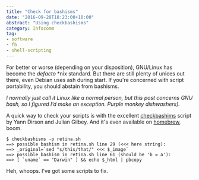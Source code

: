 ```yaml
---
title: "Check for bashisms"
date: "2016-09-28T18:23:00+10:00"
abstract: "Using checkbashisms"
category: Infocomm
tag:
- software
- fb
- shell-scripting
---
```

For better or worse (depending on your disposition), GNU/Linux has become the *defacto* \*nix standard. But there are still plenty of unices out there, even Debian uses ash during start. If you're concerned with script portability, you should abstain from bashisms.

<p style="font-style:italic">I normally just call it Linux like a normal person, but this post concerns GNU bash, so I figured I’d make an exception. Purple monkey dishwashers).</p>

A quick way to check your scripts is with the excellent [checkbashims] script by Yann Dirson and Julian Gilbey. And it's even available on [homebrew], boom.

    $ checkbashisms -p retina.sh
    ==> possible bashism in retina.sh line 29 (<<< here string):
    ==> _original=`sed "s/this/that/" <<< $_image`
    ==> possible bashism in retina.sh line 61 (should be 'b = a'):
    ==> [ `uname` == "Darwin" ] && echo $_html | pbcopy

Heh, whoops. I've got some scripts to fix.

[checkbashims]: http://manpages.ubuntu.com/manpages/precise/man1/checkbashisms.1.html
[homebrew]: http://braumeister.org/formula/checkbashisms

